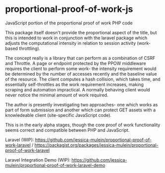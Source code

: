 # proportional-proof-of-work-js
JavaScript portion of the proportional proof of work PHP code

This package itself doesn't provide the proportional aspect of the title, but this is intended to work in conjunction with the laravel package which adjusts the computational intensity in relation to session activity (work-based throttling).

The concept really is a library that can perform as a combination of CSRF and Throttle. A page or endpoint protected by the PPOW middleware requires the client to perform some work- the intensity requirement would be determined by the number of accesses recently and the baseline value of the resource. The client computes a hash collision, which takes time, and essentially self-throttles as the work requirement increases, making scraping and automation impractical. A normally behaving client would never notice the minimal amount of work required.

The author is presently investigating two approaches- one which works as part of form submission and another which can protect GET assets with a knowledeable client (site-specific JavaScript code).

This is in the early alpha stages, though the core proof of work functionality seems correct and compatible between PHP and JavaScript.

Laravel (WIP): https://github.com/jessica-mulein/proportional-proof-of-work-laravel / https://packagist.org/packages/jessica-mulein/proportional-proof-of-work-laravel

Laravel Integration Demo (WIP): https://github.com/jessica-mulein/proportional-proof-of-work-laravel-demo
